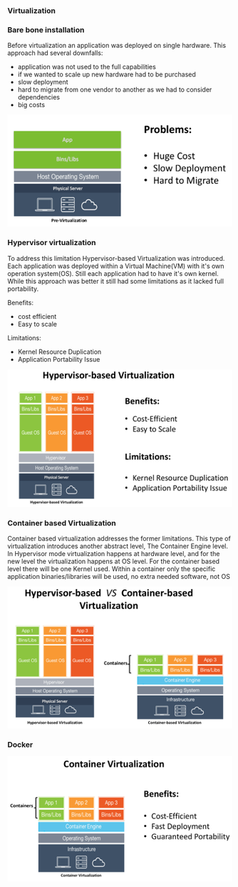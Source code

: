 ### Virtualization

### Bare bone installation
Before virtualization an application was deployed on single hardware.
This approach had several downfalls:
  - application was not used to the full capabilities
  - if we wanted to scale up new hardware had to be purchased
  - slow deployment
  - hard to migrate from one vendor to another as we had to consider dependencies
  - big costs


![IMG](https://github.com/mpruna/Docker_Recipies/blob/master/images/pre_virtualization.png)

### Hypervisor virtualization
To address this limitation Hypervisor-based Virtualization was introduced.
Each application was deployed within a Virtual Machine(VM) with it's own operation system(OS).
Still each application had to have it's own kernel. While this approach was
better it still had some limitations as it lacked full portability.

Benefits:
  - cost efficient
  - Easy to scale

Limitations:
  - Kernel Resource Duplication
  - Application Portability Issue

![IMG](https://github.com/mpruna/Docker_Recipies/blob/master/images/hypervisor.png)

### Container based Virtualization

Container based virtualization addresses the former limitations. This type of virtualization introduces another abstract level,
The Container Engine level. In Hypervisor mode virtualization happens at hardware level, and for the new level the virtualization happens at OS level.
For the container based level there will be one Kernel used.
Within a container only the specific application binaries/libraries will be used, no extra needed software, not OS

![IMG](https://github.com/mpruna/Docker_Recipies/blob/master/images/hyper_vs_container.png)

### Docker
![IMG](https://github.com/mpruna/Docker_Recipies/blob/master/images/container_virt.png)
